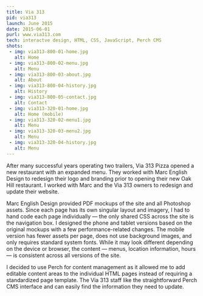 ```yaml
---
title: Via 313
pid: via313
launch: June 2015
date: 2015-06-01
purl: www.via313.com
tech: interactve design, HTML, CSS, JavaScript, Perch CMS
shots:
 - img: via313-800-01-home.jpg
   alt: Home
 - img: via313-800-02-menu.jpg
   alt: Menu
 - img: via313-800-03-about.jpg
   alt: About
 - img: via313-800-04-history.jpg
   alt: History
 - img: via313-800-05-contact.jpg
   alt: Contact
 - img: via313-320-01-home.jpg
   alt: Home (mobile)
 - img: via313-320-02-menu1.jpg
   alt: Menu
 - img: via313-320-03-menu2.jpg
   alt: Menu
 - img: via313-320-04-history.jpg
   alt: Menu      
---
```

After many successful years operating two trailers, Via 313 Pizza opened a new restaurant with an expanded menu. They worked with Marc English Design to redesign their logo and branding prior to opening their new Oak Hill restaurant. I worked with Marc and the Via 313 owners to redesign and update their website.

Marc English Design provided PDF mockups of the site and all Photoshop assets. Since each page has its own singular layout and imagery, I had to hand code each page individually &mdash; the only shared CSS across the site is the navigation box. I designed the phone and tablet versions based on the original mockups with a few performance-related changes. The mobile version has fewer assets per page, does not use background images, and only requires standard system fonts. While it may look different depending on the device or browser, the content &mdash; menus, location information, hours &mdash; is consistent across all versions of the site.

I decided to use Perch for content management as it allowed me to add editable content areas to the individual HTML pages instead of requiring a standardized page template. The Via 313 staff like the straightforward Perch CMS interface and can easily find the information they need to update.
